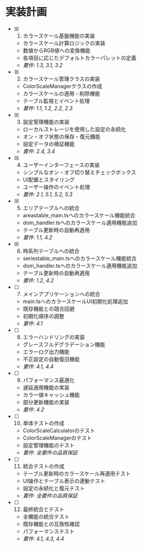 # 実装計画

- [x] 1. カラースケール基盤機能の実装
  - カラースケール計算ロジックの実装
  - 数値からRGB値への変換機能
  - 各項目に応じたデフォルトカラーパレットの定義
  - _要件: 1.3, 3.1, 3.2_

- [x] 2. カラースケール管理クラスの実装
  - ColorScaleManagerクラスの作成
  - カラースケールの適用・削除機能
  - テーブル監視とイベント処理
  - _要件: 1.1, 1.2, 2.2, 2.3_

- [x] 3. 設定管理機能の実装
  - ローカルストレージを使用した設定の永続化
  - オン・オフ状態の保存・復元機能
  - 設定データの検証機能
  - _要件: 2.4, 3.4_

- [x] 4. ユーザーインターフェースの実装
  - シンプルなオン・オフ切り替えチェックボックス
  - UI配置とスタイリング
  - ユーザー操作のイベント処理
  - _要件: 2.1, 5.1, 5.2, 5.3_

- [x] 5. エリアテーブルへの統合
  - areastable_main.tsへのカラースケール機能統合
  - dom_handler.tsへのカラースケール適用機能追加
  - テーブル更新時の自動再適用
  - _要件: 1.1, 4.2_

- [x] 6. 時系列テーブルへの統合
  - seriestable_main.tsへのカラースケール機能統合
  - dom_handler.tsへのカラースケール適用機能追加
  - テーブル更新時の自動再適用
  - _要件: 1.2, 4.2_

- [ ] 7. メインアプリケーションへの統合
  - main.tsへのカラースケールUI初期化処理追加
  - 既存機能との競合回避
  - 初期化順序の調整
  - _要件: 4.1_

- [ ] 8. エラーハンドリングの実装
  - グレースフルデグラデーション機能
  - エラーログ出力機能
  - 不正設定の自動復旧機能
  - _要件: 4.1, 4.4_

- [ ] 9. パフォーマンス最適化
  - 遅延適用機能の実装
  - カラー値キャッシュ機能
  - 部分更新機能の実装
  - _要件: 4.2_

- [ ] 10. 単体テストの作成
  - ColorScaleCalculatorのテスト
  - ColorScaleManagerのテスト
  - 設定管理機能のテスト
  - _要件: 全要件の品質保証_

- [ ] 11. 統合テストの作成
  - テーブル更新時のカラースケール再適用テスト
  - UI操作とテーブル表示の連動テスト
  - 設定の永続化と復元テスト
  - _要件: 全要件の品質保証_

- [ ] 12. 最終統合とテスト
  - 全機能の統合テスト
  - 既存機能との互換性確認
  - パフォーマンステスト
  - _要件: 4.1, 4.3, 4.4_
